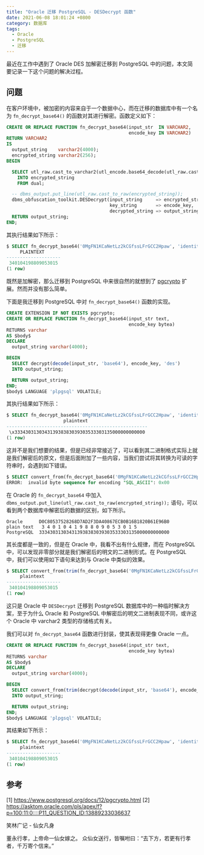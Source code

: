 ```yaml
---
title: "Oracle 迁移 PostgreSQL - DESDecrypt 函数"
date: 2021-06-08 18:01:24 +0800
category: 数据库
tags:
  - Oracle
  - PostgreSQL
  - 迁移
---
```


最近在工作中遇到了 Oracle DES 加解密迁移到 PostgreSQL 中的问题，本文简要记录一下这个问题的解决过程。

<!-- more -->

## 问题

在客户环境中，被加密的内容来自于一个数据中心，而在迁移的数据库中有一个名为 `fn_decrypt_base64()` 的函数对其进行解密。函数定义如下：

```sql
CREATE OR REPLACE FUNCTION fn_decrypt_base64(input_str  IN VARCHAR2,
                                             encode_key IN VARCHAR2)
RETURN VARCHAR2
IS
  output_string    varchar2(4000);
  encrypted_string varchar2(256);
BEGIN

  SELECT utl_raw.cast_to_varchar2(utl_encode.base64_decode(utl_raw.cast_to_raw(input_str)))
    INTO encrypted_string
    FROM dual;

  -- dbms_output.put_line(utl_raw.cast_to_raw(encrypted_string));
  dbms_obfuscation_toolkit.DESDecrypt(input_string     => encrypted_string,
                                      key_string       => encode_key,
                                      decrypted_string => output_string);
  RETURN output_string;
END;
```

其执行结果如下所示：

```sql
$ SELECT fn_decrypt_base64('0MgFN1KCaNetLz2kCGfssLFrGCC2Hpaw', 'identitynumber_com.ffcs.mss@123') AS plaintext FROM dual;
     PLAINTEXT
--------------------
 340104198809053015
(1 row)
```

既然是加解密，那么迁移到 PostgreSQL 中来很自然的就想到了 [pgcrypto]() 扩展。然而并没有那么简单。

下面是我迁移到 PostgreSQL 中对 `fn_decrypt_base64()` 函数的实现。

```sql
CREATE EXTENSION IF NOT EXISTS pgcrypto;
CREATE OR REPLACE FUNCTION fn_decrypt_base64(input_str text,
                                             encode_key bytea)
RETURNS varchar
AS $body$
DECLARE
  output_string varchar(4000);

BEGIN
  SELECT decrypt(decode(input_str, 'base64'), encode_key, 'des')
  INTO output_string;

  RETURN output_string;
END;
$body$ LANGUAGE 'plpgsql' VOLATILE;
```

其执行结果如下所示：

```sql
$ SELECT fn_decrypt_base64('0MgFN1KCaNetLz2kCGfssLFrGCC2Hpaw', 'identitynumber_com.ffcs.mss@123') AS plaintext;
                     plaintext
----------------------------------------------------
 \x333430313034313938383039303533303135000000000000
(1 row)
```

这并不是我们想要的结果，但是已经非常接近了，可以看到其二进制格式实际上就是我们解密后的原文，但是后面附加了一些内容，当我们尝试将其转换为可读的字符串时，会遇到如下错误。

```sql
$ SELECT convert_from(fn_decrypt_base64('0MgFN1KCaNetLz2kCGfssLFrGCC2Hpaw', 'identitynumber_com.ffcs.mss@123')::bytea, 'SQL_ASCII') AS plaintext;
ERROR:  invalid byte sequence for encoding "SQL_ASCII": 0x00
```

在 Oracle 的 `fn_decrypt_base64` 中加入 `dbms_output.put_line(utl_raw.cast_to_raw(encrypted_string));` 语句，可以看到两个数据库中解密后的数据的区别，如下所示。

```
Oracle      D0C80537528268D7AD2F3DA40867ECB0B16B1820B61E96B0
plain text   3 4 0 1 0 4 1 9 8 8 0 9 0 5 3 0 1 5
PostgreSQL  333430313034313938383039303533303135000000000000
```

其长度都是一致的，但是在 Oracle 中，我看不出有什么规律，而在 PostgreSQL 中，可以发现非零部分就是我们解密后的明文的二进制形式。在 PostgreSQL 中，我们可以使用如下语句来达到与 Oracle 中类似的效果。

```sql
$ SELECT convert_from(trim(fn_decrypt_base64('0MgFN1KCaNetLz2kCGfssLFrGCC2Hpaw', 'identitynumber_com.ffcs.mss@123')::bytea, '\x00'), 'SQL_ASCII') AS plaintext;
     plaintext
--------------------
 340104198809053015
(1 row)
```

这只是 Oracle 中 `DESDecrypt` 迁移到 PostgreSQL 数据库中的一种临时解决方案，至于为什么 Oracle 和 PostgreSQL 中解密后的明文二进制表现不同，或许这个 Oracle 中 varchar2 类型的存储格式有关。

我们可以对 `fn_decrypt_base64` 函数进行封装，使其表现得更像 Oracle 一点。

```sql
CREATE OR REPLACE FUNCTION fn_decrypt_base64(input_str text,
                                             encode_key bytea)
RETURNS varchar
AS $body$
DECLARE
  output_string varchar(4000);

BEGIN
  SELECT convert_from(trim(decrypt(decode(input_str, 'base64'), encode_key, 'des'), '\x00'), 'SQL_ASCII')
  INTO output_string;

  RETURN output_string;
END;
$body$ LANGUAGE 'plpgsql' VOLATILE;
```

其结果如下所示：

```sql
$ SELECT fn_decrypt_base64('0MgFN1KCaNetLz2kCGfssLFrGCC2Hpaw', 'identitynumber_com.ffcs.mss@123') AS plaintext;
     plaintext
--------------------
 340104198809053015
(1 row)
```

## 参考

[1] https://www.postgresql.org/docs/12/pgcrypto.html
[2] https://asktom.oracle.com/pls/apex/f?p=100:11:0::::P11_QUESTION_ID:13889233036637

[pgcrypto]: https://www.postgresql.org/docs/12/pgcrypto.html

<div class="just-for-fun">
笑林广记 - 仙女凡身

董永行孝，上帝命一仙女嫁之。
众仙女送行，皆嘱咐曰：“去下方，若更有行孝者，千万寄个信来。”
</div>
